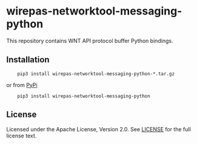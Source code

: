# wirepas-networktool-messaging-python

This repository contains WNT API protocol buffer Python bindings.

## Installation

```shell
    pip3 install wirepas-networktool-messaging-python-*.tar.gz
```

or from [PyPi][wirepas_networktool_messaging_python_pypi]

```shell
    pip3 install wirepas-networktool-messaging-python
```

## License

Licensed under the Apache License, Version 2.0.
See [LICENSE][here_license] for the full license text.

[here_license]: LICENSE
[wirepas_networktool_messaging_python_pypi]: https://pypi.org/project/wirepas-networktool-messaging
